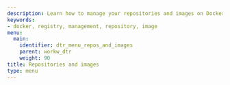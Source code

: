 ```yaml
---
description: Learn how to manage your repositories and images on Docker Trusted Registry.
keywords:
- docker, registry, management, repository, image
menu:
  main:
    identifier: dtr_menu_repos_and_images
    parent: workw_dtr
    weight: 90
title: Repositories and images
type: menu
---
```

